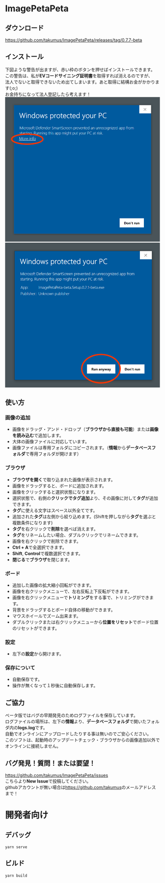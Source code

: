 # ImagePetaPeta
## ダウンロード
<https://github.com/takumus/ImagePetaPeta/releases/tag/0.7.7-beta>
## インストール
下図ような警告が出ますが、赤い枠のボタンを押せばインストールできます。  
この警告は、私が**EVコードサイニング証明書**を取得すれば消えるのですが、  
法人でないと取得できないため出てしまいます。あと取得に結構お金がかかります(;o;)  
お金持ちになって法人登記したら考えます！
![1](./README/1.png)
![2](./README/2.png)
## 使い方
### 画像の追加
- 画像をドラッグ・アンド・ドロップ（**ブラウザから直接も可能**）または**画像を読み込む**で追加します。
- 大体の画像ファイルに対応しています。
- 画像ファイルは専用フォルダにコピーされます。（**情報**から**データベースフォルダ**で専用フォルダが開けます）
### ブラウザ
- **ブラウザを開く**で取り込まれた画像が表示されます。
- 画像をドラッグすると、ボードに追加されます。
- 画像をクリックすると選択状態になります。
- 選択状態で、右側の**クリックでタグ追加**より、その画像に対して**タグ**が追加できます。
- **タグ**に使える文字はスペース以外全てです。
- 追加された**タグ**は左側から絞り込めます。(Shiftを押しながら**タグ**を選ぶと複数条件になります)
- **タグ**を右クリックで**削除**を選べば消えます。
- **タグ**をリネームしたい場合、ダブルクリックでリネームできます。
- 画像を右クリックで削除できます。
- **Ctrl + A**で全選択できます。
- **Shift**, **Control**で複数選択できます。
- **閉じる**で**ブラウザ**を閉じます。
### ボード
- 追加した画像の拡大縮小回転ができます。
- 画像を右クリックメニューで、左右反転上下反転ができます。
- 画像を右クリックメニューで**トリミング**をする事で、トリミングができます。
- 背景をドラッグするとボード自体の移動ができます。
- マウスホイールでズーム出来ます。
- ダブルクリックまたは右クリックメニューから**位置をリセット**でボード位置のリセットができます。
### 設定
- 左下の**設定**から開けます。
### 保存について
- 自動保存です。
- 操作が無くなって１秒後に自動保存します。
## ご協力
ベータ版ではバグの早期発見のためログファイルを保存しています。  
ログファイルの場所は、左下の**情報**より、**データベースフォルダ**で開いたフォルダ内の**logs.log**です。  
自動でオンラインにアップロードしたりする事は無いのでご安心ください。  
このソフトは、起動時のアップデートチェック・ブラウザからの画像追加以外でオンラインに接続しません。
## バグ発見！質問！または要望！
<https://github.com/takumus/ImagePetaPeta/issues>  
こちらより**New Issue**で投稿してください。  
githubアカウントが無い場合は<https://github.com/takumus>のメールアドレスまで！
# 開発者向け

## デバッグ
```
yarn serve
```

## ビルド
```
yarn build
```
